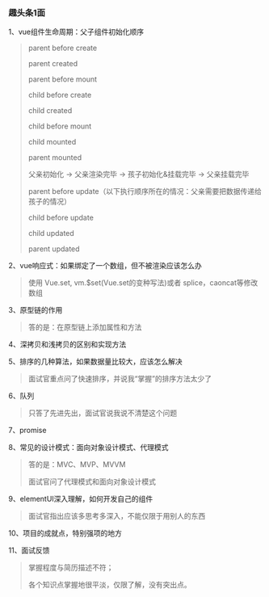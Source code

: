 ### 趣头条1面

1、vue组件生命周期：父子组件初始化顺序

> parent before create
>
> parent created
>
> parent before mount
>
> child before create
>
> child created
>
> child before mount
>
> child mounted
>
> parent mounted
>
> 父亲初始化 -> 父亲渲染完毕 -> 孩子初始化&挂载完毕 -> 父亲挂载完毕
>
> parent before update（以下执行顺序所在的情况：父亲需要把数据传递给孩子的情况）
>
> child before update
>
> child updated
>
> parent updated

2、vue响应式：如果绑定了一个数组，但不被渲染应该怎么办

> 使用 Vue.set, vm.$set(Vue.set的变种写法)或者 splice，caoncat等修改数组

3、原型链的作用

> 答的是：在原型链上添加属性和方法

4、深拷贝和浅拷贝的区别和实现方法

5、排序的几种算法，如果数据量比较大，应该怎么解决

> 面试官重点问了快速排序，并说我“掌握”的排序方法太少了

6、队列

> 只答了先进先出，面试官说我说不清楚这个问题

7、promise

8、常见的设计模式：面向对象设计模式、代理模式

> 答的是：MVC、MVP、MVVM
>
> 面试官问了代理模式和面向对象设计模式

9、elementUI深入理解，如何开发自己的组件

> 面试官指出应该多思考多深入，不能仅限于用别人的东西

10、项目的成就点，特别强项的地方

11、面试反馈

> 掌握程度与简历描述不符；
>
> 各个知识点掌握地很平淡，仅限了解，没有突出点。